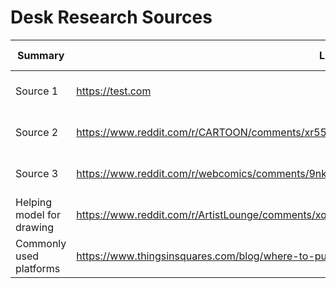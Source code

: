 # Desk Research Sources

| Summary                   | Link                                                                                              | Visit Date   |
| ------------------------- | ------------------------------------------------------------------------------------------------- | ------------ |
| Source 1                  | https://test.com                                                                                  | Sep 29, 2022 |
| Source 2                  | https://www.reddit.com/r/CARTOON/comments/xr55wp/help_in_the_creation_process_of_a_novel_cartoon/ | Sep 29, 2022 |
| Source 3                  | https://www.reddit.com/r/webcomics/comments/9nkc4t/heya_rwebcomics/iqcptdz/?context=3             | Sep 29, 022  |
| Helping model for drawing | https://www.reddit.com/r/ArtistLounge/comments/xqppl0/i_really_need_my_fellow_artists_help/       | Sep 29, 2022 |
| Commonly used platforms   | https://www.thingsinsquares.com/blog/where-to-publish-share-your-webcomic/                        | Sep 29, 2022 |
